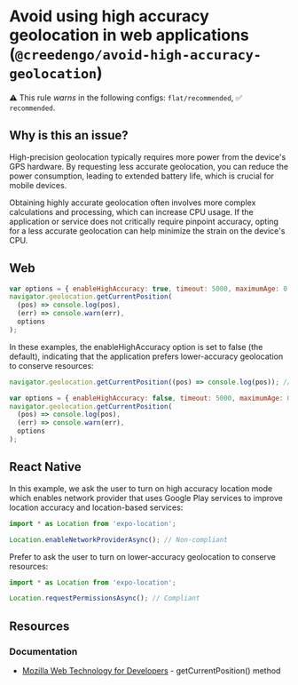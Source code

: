 # Avoid using high accuracy geolocation in web applications (`@creedengo/avoid-high-accuracy-geolocation`)

⚠️ This rule _warns_ in the following configs: `flat/recommended`, ✅ `recommended`.

<!-- end auto-generated rule header -->

## Why is this an issue?

High-precision geolocation typically requires more power from the device's GPS hardware.
By requesting less accurate geolocation, you can reduce the power consumption, leading to extended battery life, which
is crucial for mobile devices.

Obtaining highly accurate geolocation often involves more complex calculations and processing, which can increase CPU
usage.
If the application or service does not critically require pinpoint accuracy, opting for a less accurate geolocation can
help minimize the strain on the device's CPU.

## Web 
```js
var options = { enableHighAccuracy: true, timeout: 5000, maximumAge: 0 }; // Non-compliant
navigator.geolocation.getCurrentPosition(
  (pos) => console.log(pos),
  (err) => console.warn(err),
  options
);
```

In these examples, the enableHighAccuracy option is set to false (the default), indicating that the application prefers
lower-accuracy geolocation to conserve resources:

```js
navigator.geolocation.getCurrentPosition((pos) => console.log(pos)); // Compliant by default
```

```js
var options = { enableHighAccuracy: false, timeout: 5000, maximumAge: 0 }; // Compliant
navigator.geolocation.getCurrentPosition(
  (pos) => console.log(pos),
  (err) => console.warn(err),
  options
);
```

## React Native
In this example, we ask the user to turn on high accuracy location mode which enables network provider that uses Google Play services to improve location accuracy and location-based services:
```js
import * as Location from 'expo-location';

Location.enableNetworkProviderAsync(); // Non-compliant
```

Prefer to ask the user to turn on lower-accuracy geolocation to conserve resources:
```js
import * as Location from 'expo-location';

Location.requestPermissionsAsync(); // Compliant
```

## Resources

### Documentation

- [Mozilla Web Technology for Developers](https://developer.mozilla.org/en-US/docs/Web/API/Geolocation/getCurrentPosition) -
  getCurrentPosition() method
